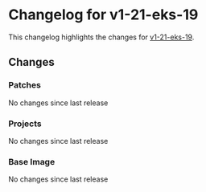 # Changelog for v1-21-eks-19

This changelog highlights the changes for [v1-21-eks-19](https://github.com/aws/eks-distro/tree/v1-21-eks-19).

## Changes

### Patches
No changes since last release

### Projects
No changes since last release

### Base Image
No changes since last release

